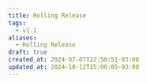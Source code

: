```yaml
---
title: Rolling Release
tags:
  - v1.1
aliases:
  - Rolling Release
draft: true
created_at: 2024-07-07T22:50:51-03:00
updated_at: 2024-10-12T15:06:05-03:00
---
```


